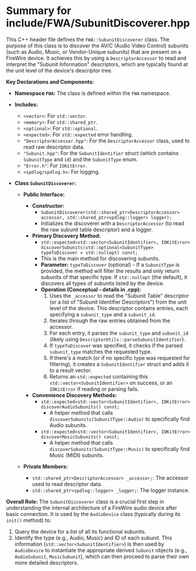 # Summary for include/FWA/SubunitDiscoverer.hpp

This C++ header file defines the `FWA::SubunitDiscoverer` class. The purpose of this class is to discover the AV/C (Audio Video Control) subunits (such as Audio, Music, or Vendor-Unique subunits) that are present on a FireWire device. It achieves this by using a `DescriptorAccessor` to read and interpret the "Subunit Information" descriptors, which are typically found at the unit level of the device's descriptor tree.

**Key Declarations and Components:**

-   **Namespace `FWA`:** The class is defined within the `FWA` namespace.

-   **Includes:**
    -   `<vector>`: For `std::vector`.
    -   `<memory>`: For `std::shared_ptr`.
    -   `<optional>`: For `std::optional`.
    -   `<expected>`: For `std::expected` error handling.
    -   `"DescriptorAccessor.hpp"`: For the `DescriptorAccessor` class, used to read raw descriptor data.
    -   `"Subunit.hpp"`: For the `SubunitIdentifier` struct (which contains `SubunitType` and `id`) and the `SubunitType` enum.
    -   `"Error.h"`: For `IOKitError`.
    -   `<spdlog/spdlog.h>`: For logging.

-   **Class `SubunitDiscoverer`:**
    -   **Public Interface:**
        -   **Constructor:**
            -   `SubunitDiscoverer(std::shared_ptr<DescriptorAccessor> accessor, std::shared_ptr<spdlog::logger> logger);`
            -   Initializes the discoverer with a `DescriptorAccessor` (to read the raw subunit table descriptor) and a logger.
        -   **Primary Discovery Method:**
            -   `std::expected<std::vector<SubunitIdentifier>, IOKitError> discoverSubunits(std::optional<SubunitType> typeToDiscover = std::nullopt) const;`
            -   This is the main method for discovering subunits.
            -   **Parameter:** `typeToDiscover` (optional) - If a `SubunitType` is provided, the method will filter the results and only return subunits of that specific type. If `std::nullopt` (the default), it discovers all types of subunits listed by the device.
            -   **Operation (Conceptual - details in .cpp):**
                1.  Uses the `_accessor` to read the "Subunit Table" descriptor (or a list of "Subunit Identifier Descriptors") from the unit level of the device. This descriptor contains entries, each specifying a `subunit_type` and a `subunit_id`.
                2.  Iterates through the raw entries obtained from the accessor.
                3.  For each entry, it parses the `subunit_type` and `subunit_id` (likely using `DescriptorUtils::parseSubunitIdentifier`).
                4.  If `typeToDiscover` was specified, it checks if the parsed `subunit_type` matches the requested type.
                5.  If there's a match (or if no specific type was requested for filtering), it creates a `SubunitIdentifier` struct and adds it to a result vector.
                6.  Returns an `std::expected` containing this `std::vector<SubunitIdentifier>` on success, or an `IOKitError` if reading or parsing fails.
        -   **Convenience Discovery Methods:**
            -   `std::expected<std::vector<SubunitIdentifier>, IOKitError> discoverAudioSubunits() const;`
                -   A helper method that calls `discoverSubunits(SubunitType::Audio)` to specifically find Audio subunits.
            -   `std::expected<std::vector<SubunitIdentifier>, IOKitError> discoverMusicSubunits() const;`
                -   A helper method that calls `discoverSubunits(SubunitType::Music)` to specifically find Music (MIDI) subunits.

    -   **Private Members:**
        -   `std::shared_ptr<DescriptorAccessor> _accessor;`: The accessor used to read descriptor data.
        -   `std::shared_ptr<spdlog::logger> _logger;`: The logger instance.

**Overall Role:**
The `SubunitDiscoverer` class is a crucial first step in understanding the internal architecture of a FireWire audio device after basic connection. It is used by the `AudioDevice` class (typically during its `init()` method) to:
1.  Query the device for a list of all its functional subunits.
2.  Identify the type (e.g., Audio, Music) and ID of each subunit.
This information (`std::vector<SubunitIdentifier>`) is then used by `AudioDevice` to instantiate the appropriate derived `Subunit` objects (e.g., `AudioSubunit`, `MusicSubunit`), which can then proceed to parse their own more detailed descriptors.
